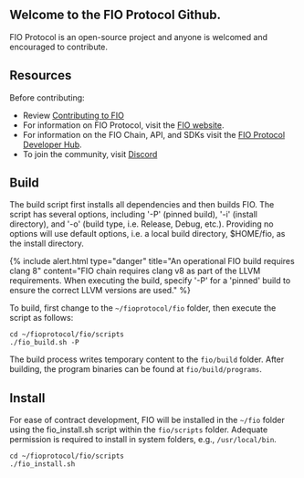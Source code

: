 ## Welcome to the FIO Protocol Github.
FIO Protocol is an open-source project and anyone is welcomed and encouraged to contribute.

## Resources
Before contributing:
* Review [Contributing to FIO](CONTRIBUTING.md)
* For information on FIO Protocol, visit the [FIO website](https://fio.foundation).
* For information on the FIO Chain, API, and SDKs visit the [FIO Protocol Developer Hub](https://developers.fioprotocol.io).
* To join the community, visit [Discord](https://discord.com/invite/pHBmJCc)       

## Build

The build script first installs all dependencies and then builds FIO. The script has several options, including '-P' (pinned build), '-i' (install directory), and '-o' (build type, i.e. Release, Debug, etc.). Providing no options will use default options, i.e. a local build directory, $HOME/fio, as the install directory.

{% include alert.html type="danger" title="An operational FIO build requires clang 8" content="FIO chain requires clang v8 as part of the LLVM requirements. When executing the build, specify '-P' for a 'pinned' build to ensure the correct LLVM versions are used." %}

To build, first change to the `~/fioprotocol/fio` folder, then execute the script as follows:

```shell
cd ~/fioprotocol/fio/scripts
./fio_build.sh -P
```

The build process writes temporary content to the `fio/build` folder. After building, the program binaries can be found at `fio/build/programs`.

## Install

For ease of contract development, FIO will be installed in the `~/fio` folder using the fio_install.sh script within the `fio/scripts` folder. Adequate permission is required to install in system folders, e.g., `/usr/local/bin`.

```shell
cd ~/fioprotocol/fio/scripts
./fio_install.sh
```
